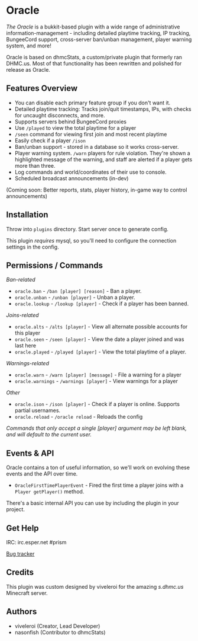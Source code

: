 # Oracle

*The Oracle* is a bukkit-based plugin with a wide range of administrative information-management - including detailed playtime tracking, IP tracking, BungeeCord support, cross-server ban/unban management, player warning system, and more!

Oracle is based on dhmcStats, a custom/private plugin that formerly ran DHMC.us. Most of that functionality has been rewritten and polished for release as Oracle.


## Features Overview

- You can disable each primary feature group if you don't want it.
- Detailed playtime tracking: Tracks join/quit timestamps, IPs, with checks for uncaught disconnects, and more.
- Supports servers behind BungeeCord proxies
- Use `/played` to view the total playtime for a player
- `/seen` command for viewing first join and most recent playtime
- Easily check if a player `/ison` 
- Ban/unban support - stored in a database so it works cross-server.
- Player warning system. `/warn` players for rule violation. They're shown a highlighted message of the warning, and staff are alerted if a player gets more than three.
- Log commands and world/coordinates of their use to console.
- Scheduled broadcast announcements (in-dev)

(Coming soon: Better reports, stats, player history, in-game way to control announcements)



## Installation

Throw into `plugins` directory. Start server once to generate config.

This plugin *requires* mysql, so you'll need to configure the connection settings in the config.


## Permissions / Commands

*Ban-related*

- `oracle.ban` - `/ban [player] [reason]` - Ban a player.
- `oracle.unban` - `/unban [player]` - Unban a player.
- `oracle.lookup` - `/lookup [player]` - Check if a player has been banned.

*Joins-related*

- `oracle.alts` - `/alts [player]` - View all alternate possible accounts for this player
- `oracle.seen` - `/seen [player]` - View the date a player joined and was last here
- `oracle.played` - `/played [player]` - View the total playtime of a player.

*Warnings-related*

- `oracle.warn` - `/warn [player] [message]` - File a warning for a player
- `oracle.warnings` - `/warnings [player]` - View warnings for a player

*Other*

- `oracle.ison` - `/ison [player]` - Check if a player is online. Supports partial usernames.
- `oracle.reload` - `/oracle reload` - Reloads the config

*Commands that only accept a single [player] argument may be left blank, and will default to the current user.*

## Events & API
 
Oracle contains a ton of useful information, so we'll work on evolving these events and the API over time.
 
- `OracleFirstTimePlayerEvent` - Fired the first time a player joins with a `Player getPlayer()` method.

There's a basic internal API you can use by including the plugin in your project.


## Get Help

IRC: irc.esper.net #prism

[Bug tracker](https://snowy-evening.com/botsko/oracle)       
           
## Credits

This plugin was custom designed by viveleroi for the amazing *s.dhmc.us* Minecraft server.


## Authors

- viveleroi (Creator, Lead Developer)
- nasonfish (Contributor to dhmcStats)